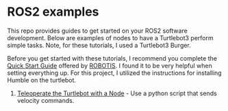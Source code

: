 # ROS2 examples

This repo provides guides to get started on your ROS2 software development. Below are examples of nodes to have a Turtlebot3 perform simple tasks. Note, for these tutorials, I used a Turtlebot3 Burger. 

Before you get started with these tutorials, I recommend you complete the [Quick Start Guide](https://emanual.robotis.com/docs/en/platform/turtlebot3/quick-start/) offered by [ROBOTIS](https://emanual.robotis.com/). I found it to be very helpful when setting everything up. For this project, I utilized the instructions for installing Humble on the turtlebot. 

1. [Teleoperate the Turtlebot with a Node](examples/teleoperate_tb3_with_node.md) - Use a python script that sends velocity commands.  
<!-- 2. [Filter Laser Scans](example_2.md) - Publish new scan ranges that are directly in front of Stretch.
3. [Mobile Base Collision Avoidance](example_3.md) - Stop Stretch from running into a wall.
4. [Give Stretch a Balloon](example_4.md) - Create a "balloon" marker that goes where ever Stretch goes.
5. [Print Joint States](example_5.md) - Print the joint states of Stretch.
6. [Store Effort Values](example_6.md) - Print, store, and plot the effort values of the Stretch robot. -->
